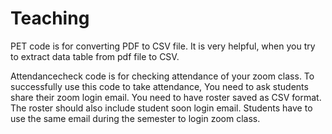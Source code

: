 # Teaching

PET code is for converting PDF to CSV file. It is very helpful, when you try to extract data table from pdf file to CSV.

Attendancecheck code is for checking attendance of your zoom class. 
To successfully use this code to take attendance,
You need to ask students share their zoom login email.
You need to have roster saved as CSV format. The roster should also include student soon login email.
Students have to use the same email during the semester to login zoom class.

